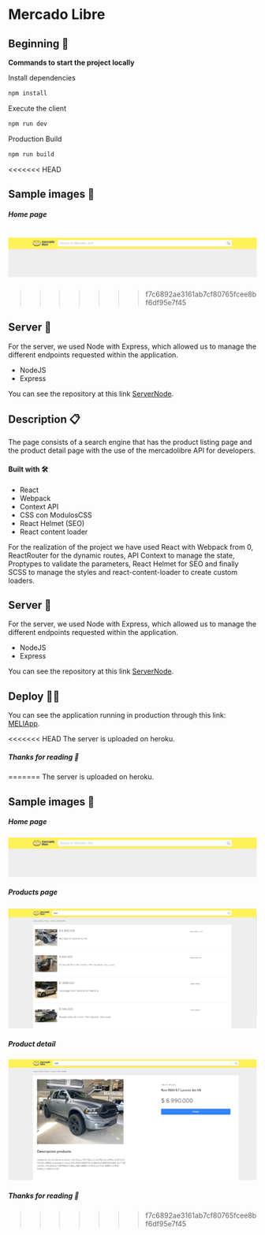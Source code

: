 # Mercado Libre

## Beginning 🚀

**Commands to start the project locally**

Install dependencies
```bash
npm install
```
Execute the client
```bash
npm run dev
```
Production Build
```bash
npm run build
```
<<<<<<< HEAD
## Sample images 🌆
##### Home page
![alt text](https://github.com/AlexaContreras/ClientFrontendReact/blob/master/src/assets/primera-vista.png?raw=true)
=======
>>>>>>> f7c6892ae3161ab7cf80765fcee8bf6df95e7f45

## Server 🌚
For the server, we used Node with Express, which allowed us to manage the different endpoints requested within the application.
 * NodeJS
 * Express

You can see the repository at this link [ServerNode](https://github.com/AlexaContreras/ServerNode).
## Description 📋
The page consists of a search engine that has the product listing page and the product detail page with the use of the mercadolibre API for developers.

#### Built with 🛠️
   * React
   * Webpack
   * Context API
   * CSS con ModulosCSS
   * React Helmet (SEO)
   * React content loader

For the realization of the project we have used React with Webpack from 0, ReactRouter for the dynamic routes, API Context to manage the state, Proptypes to validate the parameters, React Helmet for SEO and finally SCSS to manage the styles and react-content-loader to create custom loaders.

## Server 🌚
For the server, we used Node with Express, which allowed us to manage the different endpoints requested within the application.
 * NodeJS
 * Express

You can see the repository at this link [ServerNode](https://github.com/AlexaContreras/ServerNode).


## Deploy 🙌😎
You can see the application running in production through this link: [MELIApp](https://alexacontreras.github.io/ClientFrontendReact/#/).

<<<<<<< HEAD
The server is uploaded on heroku. 

##### Thanks for reading 💃 


=======
The server is uploaded on heroku.

## Sample images 🌆
##### Home page
![alt text](https://github.com/AlexaContreras/ClientFrontendReact/blob/master/src/assets/primera-vista.png?raw=true)

##### Products page
![alt text](https://github.com/AlexaContreras/ClientFrontendReact/blob/master/src/assets/products-page.png?raw=true)

##### Product detail
![alt text](https://github.com/AlexaContreras/ClientFrontendReact/blob/master/src/assets/detail-page.png?raw=true)

##### Thanks for reading 💃
>>>>>>> f7c6892ae3161ab7cf80765fcee8bf6df95e7f45
